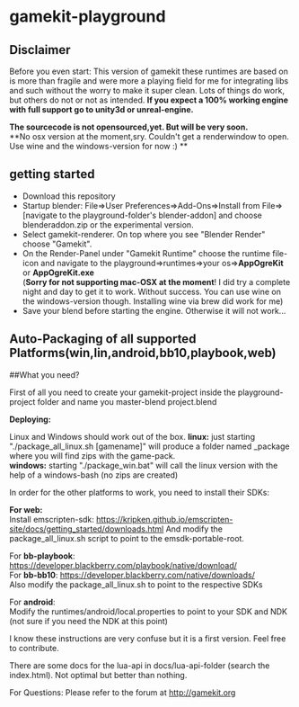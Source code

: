# gamekit-playground

Disclaimer
----------
Before you even start: This version of gamekit these runtimes are based on is more than fragile and were more a playing field for me for integrating libs and such without the worry to make it super clean. Lots of things do work, but others do not or not as intended. **If you expect a 100% working engine with full support go to unity3d or unreal-engine.**

**The sourcecode is not opensourced,yet. But will be very soon.**  
**No osx version at the moment,sry. Couldn't get a renderwindow to open. Use wine and the windows-version for now :) **

getting started
---------------

* Download this repository
* Startup blender: File=>User Preferences=>Add-Ons=>Install from File=>[navigate to the playground-folder's blender-addon] and choose blenderaddon.zip or the experimental version.
* Select gamekit-renderer. On top where you see "Blender Render" choose "Gamekit".
* On the Render-Panel under "Gamekit Runtime" choose the runtime file-icon and navigate to the playground=>runtimes=>your os=>**AppOgreKit** or **AppOgreKit.exe**  
(**Sorry for not supporting mac-OSX at the moment**! I did try a complete night and day to get it to work. Without success. You can use wine on the windows-version though. Installing wine via brew did work for me)
* Save your blend before starting the engine. Otherwise it will not work...


Auto-Packaging of all supported Platforms(win,lin,android,bb10,playbook,web)
-------------------------------

##What you need?
 
First of all you need to create your gamekit-project inside the playground-project folder and name you master-blend project.blend


**Deploying:**

Linux and Windows should work out of the box. 
**linux:** just starting "./package_all_linux.sh [gamename]" will produce a folder named _package
where you will find zips with the game-pack.  
**windows:** starting  "./package_win.bat" will call the linux version with the help of a windows-bash (no zips are created)

In order for the other platforms to work, you need to install their SDKs:

**For web:**  
Install emscripten-sdk: https://kripken.github.io/emscripten-site/docs/getting_started/downloads.html
And modify the package_all_linux.sh script to point to the emsdk-portable-root.

For **bb-playbook**: https://developer.blackberry.com/playbook/native/download/  
For **bb-bb10**: https://developer.blackberry.com/native/downloads/  
Also modify the package_all_linux.sh to point to the respective SDKs

For **android**:  
Modify the runtimes/android/local.properties to point to your SDK and NDK (not sure if you need the NDK at this point)


I know these instructions are very confuse but it is a first version. Feel free to contribute.

There are some docs for the lua-api in docs/lua-api-folder (search the index.html). Not optimal but better than nothing.

For Questions: Please refer to the forum at http://gamekit.org
